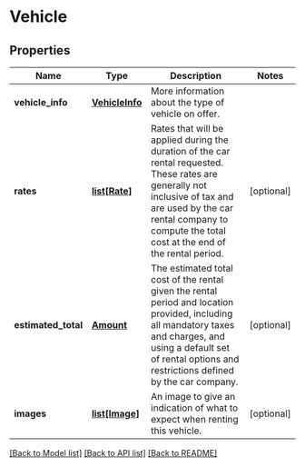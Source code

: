 # Vehicle

## Properties
Name | Type | Description | Notes
------------ | ------------- | ------------- | -------------
**vehicle_info** | [**VehicleInfo**](VehicleInfo.md) | More information about the type of vehicle on offer. | 
**rates** | [**list[Rate]**](Rate.md) | Rates that will be applied during the duration of the car rental requested. These rates are generally not inclusive of tax and are used by the car rental company to compute the total cost at the end of the rental period. | [optional] 
**estimated_total** | [**Amount**](Amount.md) | The estimated total cost of the rental given the rental period and location provided, including all mandatory taxes and charges, and using a default set of rental options and restrictions defined by the car company. | [optional] 
**images** | [**list[Image]**](Image.md) | An image to give an indication of what to expect when renting this vehicle. | [optional] 

[[Back to Model list]](../README.md#documentation-for-models) [[Back to API list]](../README.md#documentation-for-api-endpoints) [[Back to README]](../README.md)


